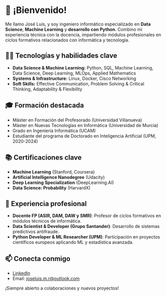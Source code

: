 # 👋 ¡Bienvenido!

Me llamo José Luis, y soy ingeniero informático especializado en **Data Science**, **Machine Learning** y **desarrollo con Python**. Combino mi experiencia técnica con la docencia, impartiendo módulos profesionales en ciclos formativos relacionados con informática y tecnología.

## 🧑‍💻 Tecnologías y habilidades clave

- **Data Science & Machine Learning:** Python, SQL, Machine Learning, Data Science, Deep Learning, MLOps, Applied Mathematics
- **Systems & Infrastructure:** Linux, Docker, Cisco Networking
- **Soft Skills:** Effective Communication, Problem Solving & Critical Thinking, Adaptability & Flexibility

## 🎓 Formación destacada

- Máster en Formación del Profesorado (Universidad Villanueva)
- Máster en Nuevas Tecnologías en Informática (Universidad de Murcia)
- Grado en Ingeniería Informática (UCAM)
- Estudiante del programa de Doctorado en Inteligencia Artificial (UPM, 2020-2024)

## 📚 Certificaciones clave

- **Machine Learning** (Stanford, Coursera)
- **Artificial Intelligence Nanodegree** (Udacity)
- **Deep Learning Specialization** (DeepLearning.AI)
- **Data Science: Probability** (HarvardX)

## 🚀 Experiencia profesional

- **Docente FP (ASIR, DAM, DAW y SMR)**: Profesor de ciclos formativos en módulos técnicos de informática.
- **Data Scientist & Developer (Grupo Santander)**: Desarrollo de sistemas predictivos antifraude.
- **Python Developer & ML Researcher (UPM)**: Participación en proyectos científicos europeos aplicando ML y estadística avanzada.

## 📫 Conecta conmigo

- [LinkedIn](https://www.linkedin.com/in/joseluis-moreno)
- Email: joseluis.m.r@outlook.com

¡Siempre abierto a colaboraciones y nuevos proyectos!
